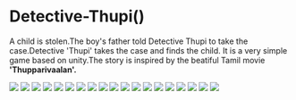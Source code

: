 # Detective-Thupi()
A child is stolen.The boy's father told Detective Thupi to take the case.Detective 'Thupi' takes the case and finds the child.
It is a very simple game based on unity.The story is inspired by the beatiful Tamil movie **'Thupparivaalan'.**

![](https://raw.githubusercontent.com/LIMON100/Unity-game-Detective-Thupi-/master/Thupi%20images/1.PNG)
![](https://raw.githubusercontent.com/LIMON100/Unity-game-Detective-Thupi-/master/Thupi%20images/2.PNG)
![](https://raw.githubusercontent.com/LIMON100/Unity-game-Detective-Thupi-/master/Thupi%20images/3.PNG)
![](https://raw.githubusercontent.com/LIMON100/Unity-game-Detective-Thupi-/master/Thupi%20images/4.PNG)
![](https://raw.githubusercontent.com/LIMON100/Unity-game-Detective-Thupi-/master/Thupi%20images/5.PNG)
![](https://raw.githubusercontent.com/LIMON100/Unity-game-Detective-Thupi-/master/Thupi%20images/6.PNG)
![](https://raw.githubusercontent.com/LIMON100/Unity-game-Detective-Thupi-/master/Thupi%20images/7.PNG)
![](https://raw.githubusercontent.com/LIMON100/Unity-game-Detective-Thupi-/master/Thupi%20images/8.PNG)
![](https://raw.githubusercontent.com/LIMON100/Unity-game-Detective-Thupi-/master/Thupi%20images/9.PNG)
![](https://raw.githubusercontent.com/LIMON100/Unity-game-Detective-Thupi-/master/Thupi%20images/10.PNG)
![](https://raw.githubusercontent.com/LIMON100/Unity-game-Detective-Thupi-/master/Thupi%20images/11.PNG)
![](https://raw.githubusercontent.com/LIMON100/Unity-game-Detective-Thupi-/master/Thupi%20images/12.PNG)
![](https://raw.githubusercontent.com/LIMON100/Unity-game-Detective-Thupi-/master/Thupi%20images/13.PNG)
![](https://raw.githubusercontent.com/LIMON100/Unity-game-Detective-Thupi-/master/Thupi%20images/14.PNG)
![](https://raw.githubusercontent.com/LIMON100/Unity-game-Detective-Thupi-/master/Thupi%20images/15.PNG)
![](https://raw.githubusercontent.com/LIMON100/Unity-game-Detective-Thupi-/master/Thupi%20images/16.PNG)
![](https://raw.githubusercontent.com/LIMON100/Unity-game-Detective-Thupi-/master/Thupi%20images/17.PNG)
![](https://raw.githubusercontent.com/LIMON100/Unity-game-Detective-Thupi-/master/Thupi%20images/18.PNG)
![](https://raw.githubusercontent.com/LIMON100/Unity-game-Detective-Thupi-/master/Thupi%20images/19.PNG)
